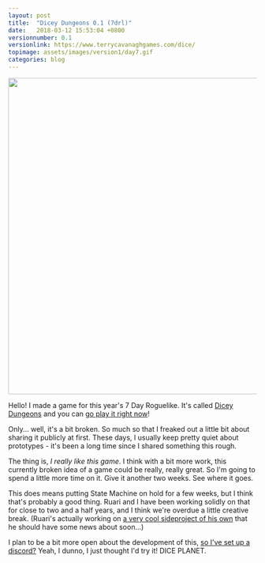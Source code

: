 ```yaml
---
layout: post
title:  "Dicey Dungeons 0.1 (7drl)"
date:   2018-03-12 15:53:04 +0800
versionnumber: 0.1
versionlink: https://www.terrycavanaghgames.com/dice/
topimage: assets/images/version1/day7.gif
categories: blog
---
```


<center><img src="/assets/images/version1/day7.gif" width="640"></center>

Hello! I made a game for this year's 7 Day Roguelike. It's called <a href="https://itch.io/jam/7drl-challenge-2018/rate/234586">Dicey Dungeons</a> and you can <a href="https://terrycavanaghgames.com/dice/">go play it right now</a>!

Only... well, it's a bit broken. So much so that I freaked out a little bit about sharing it publicly at first. These days, I usually keep pretty quiet about prototypes - it's been a long time since I shared something this rough.

The thing is, <i>I really like this game</i>. I think with a bit more work, this currently broken idea of a game could be really, really great. So I'm going to spend a little more time on it. Give it another two weeks. See where it goes.

This does means putting State Machine on hold for a few weeks, but I think that's probably a good thing. Ruari and I have been working solidly on that for close to two and a half years, and I think we're overdue a little creative break. (Ruari's actually working on <a href="https://twitter.com/randomnine/status/965324342996471808">a very cool sideproject of his own</a> that he should have some news about soon...)

I plan to be a bit more open about the development of this, <a href="https://discord.gg/z7pCdCP">so I've set up a discord?</a> Yeah, I dunno, I just thought I'd try it! DICE PLANET.